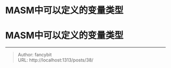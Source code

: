# MASM中可以定义的变量类型

<div class="header"><h1 class="single-title animate__animated animate__pulse animate__faster">MASM中可以定义的变量类型</h1></div>

<div class="content" id="content"><!-- raw HTML omitted --><!-- raw HTML omitted --><precode language="" precodenum="0"></precode><!-- raw HTML omitted --><!-- raw HTML omitted --><precode language="" precodenum="1"></precode><!-- raw HTML omitted --><!-- raw HTML omitted --><precode language="" precodenum="2"></precode><!-- raw HTML omitted --><!-- raw HTML omitted --><precode language="" precodenum="3"></precode><!-- raw HTML omitted --><!-- raw HTML omitted --><precode language="" precodenum="4"></precode><!-- raw HTML omitted --><!-- raw HTML omitted --><precode language="" precodenum="5"></precode><!-- raw HTML omitted --><!-- raw HTML omitted --><precode language="" precodenum="6"></precode><!-- raw HTML omitted --><!-- raw HTML omitted --><precode language="" precodenum="7"></precode><!-- raw HTML omitted --><!-- raw HTML omitted --><precode language="" precodenum="8"></precode><!-- raw HTML omitted --><!-- raw HTML omitted --><precode language="" precodenum="9"></precode><!-- raw HTML omitted --><!-- raw HTML omitted --><precode language="" precodenum="10"></precode><!-- raw HTML omitted --><!-- raw HTML omitted --><precode language="" precodenum="11"></precode><!-- raw HTML omitted --><!-- raw HTML omitted --><precode language="" precodenum="12"></precode><!-- raw HTML omitted --><!-- raw HTML omitted --></div>



---

> Author: fancybit  
> URL: http://localhost:1313/posts/38/  

